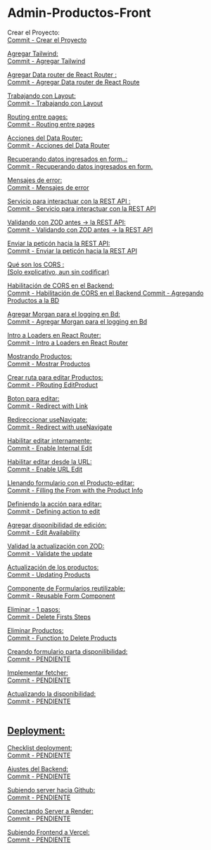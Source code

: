 # Admin-Productos-Front
Crear el Proyecto:<br>
<a href="https://github.com/PabIoTorrecillas/Admin-Productos-Front/commit/d6d8deb479b6d9523ef4b36619d739f5e9295d49">Commit - Crear el Proyecto
 
Agregar Tailwind:<br>
<a href="https://github.com/PabIoTorrecillas/Admin-Productos-Front/commit/d0f96d952603eaf97b85c3b6357a8b9b22baed22">Commit - Agregar Tailwind

Agregar Data router de React Router :<br>
<a href="https://github.com/PabIoTorrecillas/Admin-Productos-Front/commit/5106a1618aed15f9733254f1c36823a2f3f0d399">Commit - Agregar Data router de React Route

Trabajando con Layout:<br>
<a href="https://github.com/PabIoTorrecillas/Admin-Productos-Front/commit/8e401504e3883507389c057d28cd6ed45b13326a">Commit - Trabajando con Layout

Routing entre pages:<br>
<a href="https://github.com/PabIoTorrecillas/Admin-Productos-Front/commit/a03ec972f7923515215a82498436afe2630bed6d">Commit - Routing entre pages

Acciones del Data Router:<br>
<a href="https://github.com/PabIoTorrecillas/Admin-Productos-Front/commit/15a6ee376df871820b3618f7ca388181dd7d942a">Commit - Acciones del Data Router

Recuperando datos ingresados en form..:<br>
<a href="https://github.com/PabIoTorrecillas/Admin-Productos-Front/commit/542ac7a17fba34035157cc39b0a9ee81528b688d">Commit - Recuperando datos ingresados en form.

Mensajes de error:<br>
<a href="https://github.com/PabIoTorrecillas/Admin-Productos-Front/commit/ed2f0fc37e3574682bf9f23ebca76e2201bea613">Commit - Mensajes de error

Servicio para interactuar con la REST API :<br>
<a href="https://github.com/PabIoTorrecillas/Admin-Productos-Front/commit/bb25423252e9d8b271ff054f7fb9f7e8d165f7c5">Commit - Servicio para interactuar con la REST API

Validando con ZOD antes -> la REST API:<br>
<a href="https://github.com/PabIoTorrecillas/Admin-Productos-Front/commit/f77fa1de344da4d94c023a2e9dbf8d5e98680480">Commit - Validando con ZOD antes -> la REST API

Enviar la peticón hacia la REST API:<br>
<a href="https://github.com/PabIoTorrecillas/Admin-Productos-Front/commit/ea51063600f02ecd5060d5e3cd55f12eee0e1a1c">Commit - Enviar la peticón hacia la REST API

Qué son los CORS :<br>
(Solo explicativo, aun sin codificar)

Habilitación de CORS en el Backend:<br>
<a href="https://github.com/PabIoTorrecillas/Admin-Productos-Back/commit/bea8092ea4ca1826f9c9e86e382543b7613a561d">Commit - Habilitación de CORS en el Backend
<a href="https://github.com/PabIoTorrecillas/Admin-Productos-Front/commit/2fe09126790649e86a5257529a792c7a3e5dfcbc">Commit - Agregando Productos a la BD

Agregar Morgan para el logging en Bd:<br>
<a href="https://github.com/PabIoTorrecillas/Admin-Productos-Back/commit/0f6b58484eafbd54b01b922bcfce2b374bfd74af">Commit - Agregar Morgan para el logging en Bd

Intro a Loaders en React Router:<br>
<a href="https://github.com/PabIoTorrecillas/Admin-Productos-Front/commit/25b959047e213173e21337b3e73ae7f18e4e5bc0">Commit - Intro a Loaders en React Router

Mostrando Productos:<br>
<a href="https://github.com/PabIoTorrecillas/Admin-Productos-Front/commit/e1409e9e00a5426227844f59a6fc9497d94ff09b">Commit - Mostrar Productos

Crear ruta para editar Productos:<br>
<a href="https://github.com/PabIoTorrecillas/Admin-Productos-Front/commit/01a705b9c84914786936449eed93c108f2be7b42">Commit - PRouting EditProduct

Boton para editar:<br>
<a href="https://github.com/PabIoTorrecillas/Admin-Productos-Front/commit/0698a187b40ca3f782927da788b6b5a41d6e1a4f">Commit - Redirect with Link

Redireccionar useNavigate:<br>
<a href="https://github.com/PabIoTorrecillas/Admin-Productos-Front/commit/64e594f7b952aca5a886d840d90641f7afbb94cc">Commit - Redirect with useNavigate

Habilitar editar internamente:<br>
<a href="https://github.com/PabIoTorrecillas/Admin-Productos-Front/commit/de8fca8585e72a2140c5a589d5025b40fa6cf444">Commit - Enable Internal Edit

Habilitar editar desde la URL:<br>
<a href="https://github.com/PabIoTorrecillas/Admin-Productos-Front/commit/699f5a37a9dae8f6f327b74e103e8933ed1458a4">Commit - Enable URL Edit

Llenando formulario con el Producto-editar:<br>
<a href="https://github.com/PabIoTorrecillas/Admin-Productos-Front/commit/a9cfa163d4367db8388d291eb67d7d391e9c6210">Commit - Filling the From with the Product Info

Definiendo la acción para editar:<br>
<a href="https://github.com/PabIoTorrecillas/Admin-Productos-Front/commit/03f30ea5eff76a8650926d749e1f4c4123743013">Commit - Defining action to edit

Agregar disponibilidad de edición:<br>
<a href="https://github.com/PabIoTorrecillas/Admin-Productos-Front/commit/19b9f755bb7fd6a24264c7fedb5ff1bbf467c66a">Commit - Edit Availability

Validad la actualización con ZOD:<br>
<a href="https://github.com/PabIoTorrecillas/Admin-Productos-Front/commit/f274c6f9e86219d92d14524bbe1a186be3807c63">Commit - Validate the update

Actualización de los productos:<br>
<a href="https://github.com/PabIoTorrecillas/Admin-Productos-Front/commit/672642342ded3e10c8a2da50cbc150858fd9a3b1">Commit - Updating Products

Componente de Formularios reutilizable:<br>
<a href="https://github.com/PabIoTorrecillas/Admin-Productos-Front/commit/ba2a6aab6ea721fe09924d55f45a2ef4238a2fe6">Commit - Reusable Form Component

Eliminar - 1 pasos:<br>
<a href="https://github.com/PabIoTorrecillas/Admin-Productos-Front/commit/ed0feea68d9aba39d4c2a45287fe4a839f5ee377">Commit - Delete Firsts Steps

Eliminar Productos:<br>
<a href="https://github.com/PabIoTorrecillas/Admin-Productos-Front/commit/9b02285a748c433a2e5eaf42c3463a325fe37be8">Commit - Function to Delete Products

Creando formulario parta disponilibilidad:<br>
<a href="">Commit - PENDIENTE

Implementar fetcher:<br>
<a href="">Commit - PENDIENTE

Actualizando la disponibilidad:<br>
<a href="">Commit - PENDIENTE
<br><br>

<h2>Deployment:</h2>
Checklist deployment:<br>
<a href="">Commit - PENDIENTE
 
Ajustes del Backend:<br>
<a href="">Commit - PENDIENTE

Subiendo server hacia Github:<br>
<a href="">Commit - PENDIENTE

Conectando Server a Render:<br>
<a href="">Commit - PENDIENTE

Subiendo Frontend a Vercel:<br>
<a href="">Commit - PENDIENTE
